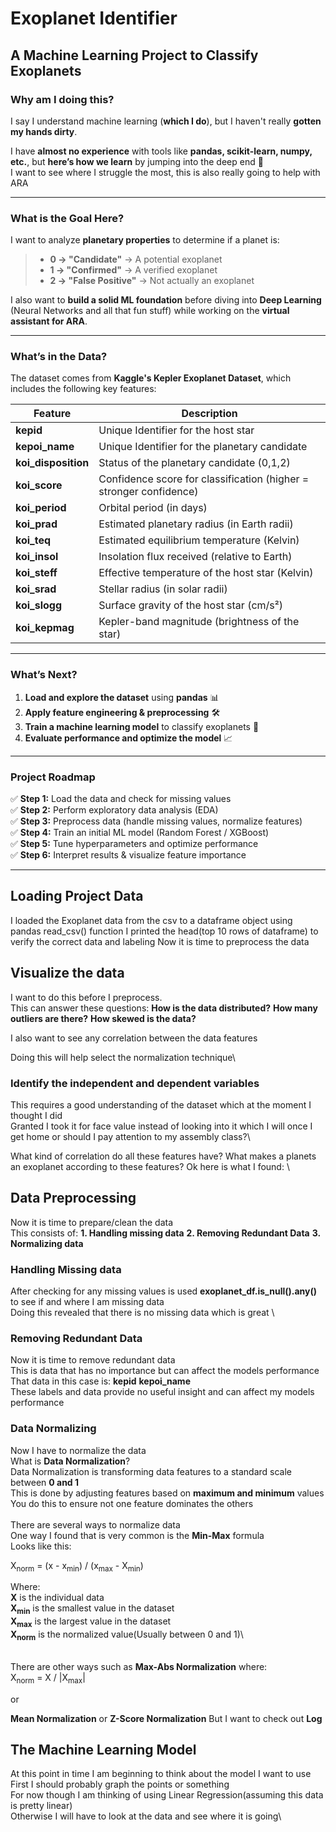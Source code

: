 # **Exoplanet Identifier**  
## **A Machine Learning Project to Classify Exoplanets**  

### **Why am I doing this?**  
I say I understand machine learning (**which I do**), but I haven't really **gotten my hands dirty**.  

I have **almost no experience** with tools like **pandas, scikit-learn, numpy, etc.**, but **here’s how we learn** by jumping into the deep end 🚀 \
I want to see where I struggle the most, this is also really going to help with ARA

---

### **What is the Goal Here?**  
I want to analyze **planetary properties** to determine if a planet is:  

> - **0 → "Candidate"** → A potential exoplanet  
> - **1 → "Confirmed"** → A verified exoplanet  
> - **2 → "False Positive"** → Not actually an exoplanet  

I also want to **build a solid ML foundation** before diving into **Deep Learning** (Neural Networks and all that fun stuff) while working on the **virtual assistant for ARA**.  

---

### **What’s in the Data?**  
The dataset comes from **Kaggle's Kepler Exoplanet Dataset**, which includes the following key features:  

| Feature        | Description |
|---------------|------------|
| **kepid** | Unique Identifier for the host star |
| **kepoi_name** | Unique Identifier for the planetary candidate |
| **koi_disposition** | Status of the planetary candidate (0,1,2) |
| **koi_score** | Confidence score for classification (higher = stronger confidence) |
| **koi_period** | Orbital period (in days) |
| **koi_prad** | Estimated planetary radius (in Earth radii) |
| **koi_teq** | Estimated equilibrium temperature (Kelvin) |
| **koi_insol** | Insolation flux received (relative to Earth) |
| **koi_steff** | Effective temperature of the host star (Kelvin) |
| **koi_srad** | Stellar radius (in solar radii) |
| **koi_slogg** | Surface gravity of the host star (cm/s²) |
| **koi_kepmag** | Kepler-band magnitude (brightness of the star) |

---

### **What’s Next?**  
1. **Load and explore the dataset** using **pandas** 📊  
2. **Apply feature engineering & preprocessing** 🛠  
3. **Train a machine learning model** to classify exoplanets 🤖  
4. **Evaluate performance and optimize the model** 📈  

---

### **Project Roadmap**  
✅ **Step 1:** Load the data and check for missing values  
✅ **Step 2:** Perform exploratory data analysis (EDA)  
✅ **Step 3:** Preprocess data (handle missing values, normalize features)  
✅ **Step 4:** Train an initial ML model (Random Forest / XGBoost)  
✅ **Step 5:** Tune hyperparameters and optimize performance  
✅ **Step 6:** Interpret results & visualize feature importance  

---

## **Loading Project Data**
I loaded the Exoplanet data from the csv to a dataframe object using pandas read_csv() function 
I printed the head(top 10 rows of dataframe) to verify the correct data and labeling 
Now it is time to preprocess the data

## Visualize the data

I want to do this before I preprocess. \
This can answer these questions:
**How is the data distributed?**
**How many outliers are there?**
**How skewed is the data?**

I also want to see any correlation between the data features

Doing this will help select the normalization technique\
### Identify the independent and dependent variables

This requires a good understanding of the dataset which at the moment I thought I did\
Granted I took it for face value instead of looking into it which I will once I get home or should I pay attention to my assembly class?\

What kind of correlation do all these features have? What makes a planets an exoplanet according to these features?
Ok here is what I found: \



## Data Preprocessing
Now it is time to prepare/clean the data\
This consists of:
**1. Handling missing data**
**2. Removing Redundant Data**
**3. Normalizing data**

### Handling Missing data
After checking for any missing values is used **exoplanet_df.is_null().any()** to see if and where I am missing data\
Doing this revealed that there is no missing data which is great \

### Removing Redundant Data
Now it is time to remove redundant data\
This is data that has no importance but can affect the models performance\
That data in this case is:
**kepid** 
**kepoi_name**
\
These labels and data provide no useful insight and can affect my models performance 

### Data Normalizing 

Now I have to normalize the data\
What is **Data Normalization**?\
Data Normalization is transforming data features to a standard scale between **0 and 1**\
This is done by adjusting features based on **maximum and minimum** values\
You do this to ensure not one feature dominates the others\
\
There are several ways to normalize data\
One way I found that is very common is the **Min-Max** formula\
Looks like this: 
> 
X<sub>norm</sub> = (x - x<sub>min</sub>) / (x<sub>max</sub> - X<sub>min</sub>)
>
Where: \
**X** is the individual data\
**X<sub>min</sub>** is the smallest value in the dataset\
**X<sub>max</sub>** is the largest value in the dataset\
**X<sub>norm</sub>** is the normalized value(Usually between 0 and 1)\

\
There are other ways such as 
**Max-Abs Normalization**
where:\
X<sub>norm</sub> = X / |X<sub>max</sub>|

or 

**Mean Normalization** or **Z-Score Normalization**
But I want to check out **Log**


## The Machine Learning Model
At this point in time I am beginning to think about the model I want to use \
First I should probably graph the points or something \
For now though I am thinking of using Linear Regression(assuming this data is pretty linear)\
Otherwise I will have to look at the data and see where it is going\

